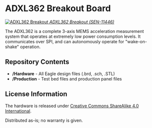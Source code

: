 ADXL362 Breakout Board
======================

[![ADXL362 Breakout](https://cdn.sparkfun.com//assets/parts/7/2/9/8/11446-01a.jpg)
*ADXL362 Breakout (SEN-11446)*](https://www.sparkfun.com/products/11446)

The ADXL362 is a complete 3-axis MEMS acceleration measurement system that operates at extremely low power consumption levels.
It communicates over SPI, and can autonomously operate for "wake-on-shake" operation.

Repository Contents
-------------------
* **/Hardware** - All Eagle design files (.brd, .sch, .STL)
* **/Production** - Test bed files and production panel files

License Information
-------------------
The hardware is released under [Creative Commons ShareAlike 4.0 International](https://creativecommons.org/licenses/by-sa/4.0/).

Distributed as-is; no warranty is given.
